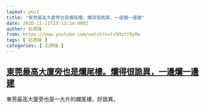 ```yaml
---
layout: post
title: "東莞最高大廈旁也是爛尾樓。爛得很詭異，一邊爛一邊建"
date: 2020-11-11T23:13:24.000Z
author: 石炳锋
from: https://www.youtube.com/watch?v=lv5MztY8yMw
tags: [ 石炳锋 ]
categories: [ 石炳锋 ]
---
```

<!--1605136404000-->
[東莞最高大廈旁也是爛尾樓。爛得很詭異，一邊爛一邊建](https://www.youtube.com/watch?v=lv5MztY8yMw)
------

<div>
東莞最高大廈旁也是一大片的爛尾樓，好詭異。
</div>

